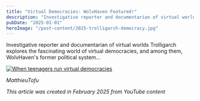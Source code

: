 ```yaml
---
title: "Virtual Democracies: WolvHaven Featured!"
description: "Investigative reporter and documentarian of virtual worlds Trolligarch explores the fascinating world of virtual democracies, and among them, WolvHaven's former political system"
pubDate: "2025-01-01"
heroImage: "/post-content/2025-trolligarch-democracy.jpg"
---
```


Investigative reporter and documentarian of virtual worlds Trolligarch explores the fascinating world of virtual democracies, and among them, WolvHaven's former political system...

[![When teenagers run virtual democracies](/post-content/2025-trolligarch-democracy-video.png)](https://youtu.be/ZhFH8pi6Jdo?t=1787 "When teenagers run virtual democracies")

*MatthieuTofu*

*This article was created in February 2025 from YouTube content*
